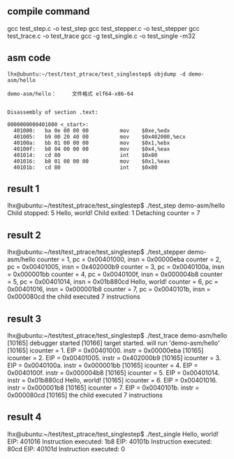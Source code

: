 ## compile command

gcc test_step.c -o test_step
gcc test_stepper.c -o test_stepper
gcc test_trace.c -o test_trace
gcc -g test_single.c -o test_single -m32

## asm code

```
lhx@ubuntu:~/test/test_ptrace/test_singlestep$ objdump -d demo-asm/hello

demo-asm/hello：     文件格式 elf64-x86-64


Disassembly of section .text:

0000000000401000 <_start>:
  401000:	ba 0e 00 00 00       	mov    $0xe,%edx
  401005:	b9 00 20 40 00       	mov    $0x402000,%ecx
  40100a:	bb 01 00 00 00       	mov    $0x1,%ebx
  40100f:	b8 04 00 00 00       	mov    $0x4,%eax
  401014:	cd 80                	int    $0x80
  401016:	b8 01 00 00 00       	mov    $0x1,%eax
  40101b:	cd 80                	int    $0x80

```

## result 1

lhx@ubuntu:~/test/test_ptrace/test_singlestep$ ./test_step demo-asm/hello
Child stopped: 5
Hello, world!
Child exited: 1
Detaching
counter = 7

## result 2

lhx@ubuntu:~/test/test_ptrace/test_singlestep$ ./test_stepper demo-asm/hello
counter = 1, pc = 0x00401000, insn = 0x00000eba
counter = 2, pc = 0x00401005, insn = 0x402000b9
counter = 3, pc = 0x0040100a, insn = 0x000001bb
counter = 4, pc = 0x0040100f, insn = 0x000004b8
counter = 5, pc = 0x00401014, insn = 0x01b880cd
Hello, world!
counter = 6, pc = 0x00401016, insn = 0x000001b8
counter = 7, pc = 0x0040101b, insn = 0x000080cd
the child executed 7 instructions

## result 3

lhx@ubuntu:~/test/test_ptrace/test_singlestep$ ./test_trace demo-asm/hello
[10165] debugger started
[10166] target started. will run 'demo-asm/hello'
[10165] icounter = 1.  EIP = 0x00401000.  instr = 0x00000eba
[10165] icounter = 2.  EIP = 0x00401005.  instr = 0x402000b9
[10165] icounter = 3.  EIP = 0x0040100a.  instr = 0x000001bb
[10165] icounter = 4.  EIP = 0x0040100f.  instr = 0x000004b8
[10165] icounter = 5.  EIP = 0x00401014.  instr = 0x01b880cd
Hello, world!
[10165] icounter = 6.  EIP = 0x00401016.  instr = 0x000001b8
[10165] icounter = 7.  EIP = 0x0040101b.  instr = 0x000080cd
[10165] the child executed 7 instructions

## result 4

lhx@ubuntu:~/test/test_ptrace/test_singlestep$ ./test_single 
Hello, world!
EIP: 401016 Instruction executed: 1b8
EIP: 40101b Instruction executed: 80cd
EIP: 40101d Instruction executed: 0

